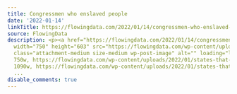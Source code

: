 ```yaml
---
title: Congressmen who enslaved people
date: '2022-01-14'
linkTitle: https://flowingdata.com/2022/01/14/congressmen-who-enslaved-people/
source: FlowingData
description: <p><a href="https://flowingdata.com/2022/01/14/congressmen-who-enslaved-people/"><img
  width="750" height="603" src="https://flowingdata.com/wp-content/uploads/2022/01/states-that-enslaved-black-people-750x603.png"
  class="attachment-medium size-medium wp-post-image" alt="" loading="lazy" srcset="https://flowingdata.com/wp-content/uploads/2022/01/states-that-enslaved-black-people-750x603.png
  750w, https://flowingdata.com/wp-content/uploads/2022/01/states-that-enslaved-black-people-1090x877.png
  1090w, https://flowingdata.com/wp-content/uploads/2022/01/states-that-enslaved-black-people-210x169.png
  ...
disable_comments: true
---
```

<p><a href="https://flowingdata.com/2022/01/14/congressmen-who-enslaved-people/"><img width="750" height="603" src="https://flowingdata.com/wp-content/uploads/2022/01/states-that-enslaved-black-people-750x603.png" class="attachment-medium size-medium wp-post-image" alt="" loading="lazy" srcset="https://flowingdata.com/wp-content/uploads/2022/01/states-that-enslaved-black-people-750x603.png 750w, https://flowingdata.com/wp-content/uploads/2022/01/states-that-enslaved-black-people-1090x877.png 1090w, https://flowingdata.com/wp-content/uploads/2022/01/states-that-enslaved-black-people-210x169.png ...